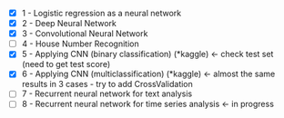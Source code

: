 - [x] 1 - Logistic regression as a neural network
- [x] 2 - Deep Neural Network
- [x] 3 - Convolutional Neural Network
- [ ] 4 - House Number Recognition
- [x] 5 - Applying CNN (binary classification) (*kaggle) <- check test set (need to get test score)
- [x] 6 - Applying CNN (multiclassification) (*kaggle) <- almost the same results in 3 cases - try to add CrossValidation
- [ ] 7 - Recurrent neural network for text analysis
- [ ] 8 - Recurrent neural network for time series analysis <- in progress
